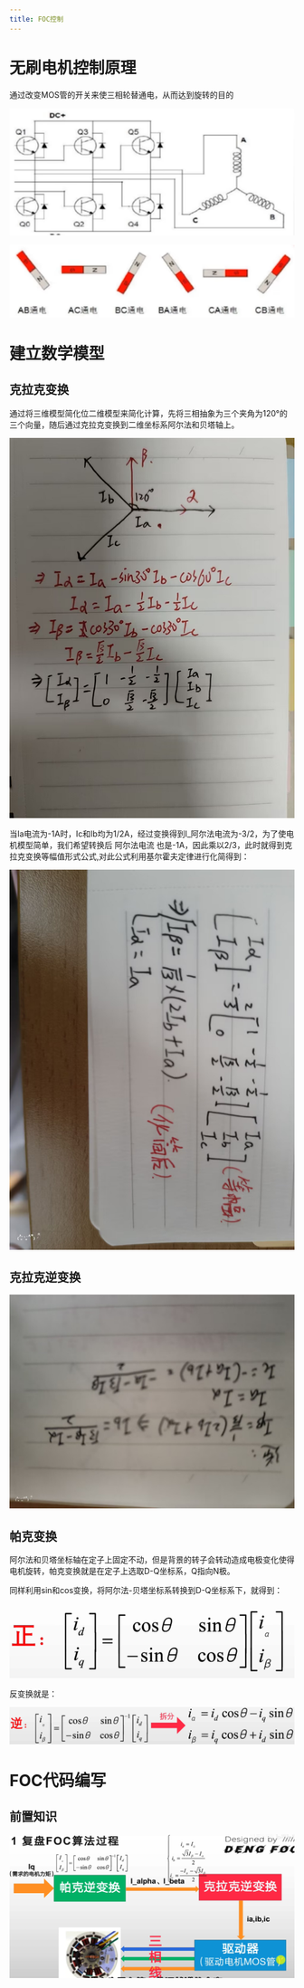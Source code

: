 ```yaml
---
title: FOC控制
---
```


# 无刷电机控制原理

通过改变MOS管的开关来使三相轮替通电，从而达到旋转的目的

![electronic_style](/images/FOC/electronic_style.png)

![control](/images/FOC/control.png)

# 建立数学模型

## 克拉克变换

通过将三维模型简化位二维模型来简化计算，先将三相抽象为三个夹角为120°的三个向量，随后通过克拉克变换到二维坐标系阿尔法和贝塔轴上。

![clark_first](/images/FOC/clark_first.jpg)

当Ia电流为-1A时，Ic和Ib均为1/2A，经过变换得到I_阿尔法电流为-3/2，为了使电机模型简单，我们希望转换后 阿尔法电流 也是-1A，因此乘以2/3，此时就得到克拉克变换等幅值形式公式,对此公式利用基尔霍夫定律进行化简得到：

![clark_first](/images/FOC/clark_last.jpg)

## 克拉克逆变换

![clark_first](/images/FOC/contrary_clark.jpg)

## 帕克变换

阿尔法和贝塔坐标轴在定子上固定不动，但是背景的转子会转动造成电极变化使得电机旋转，帕克变换就是在定子上选取D-Q坐标系，Q指向N极。

同样利用sin和cos变换，将阿尔法-贝塔坐标系转换到D-Q坐标系下，就得到：

![clark_first](/images/FOC/Park_pos.png)

反变换就是：

![clark_first](/images/FOC/Park_neg.png)

# FOC代码编写

## 前置知识

![clark_first](/images/FOC/total_foc.png)